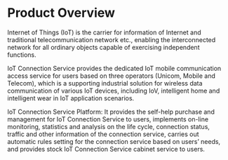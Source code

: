 
# Product Overview

Internet of Things (IoT) is the carrier for information of Internet and traditional telecommunication network etc., enabling the interconnected network for all ordinary objects capable of exercising independent functions.

IoT Connection Service provides the dedicated IoT mobile communication access service for users based on three operators (Unicom, Mobile and Telecom), which is a supporting industrial solution for wireless data communication of various IoT devices, including IoV, intelligent home and intelligent wear in IoT application scenarios.

IoT Connection Service Platform: It provides the self-help purchase and management for IoT Connection Service to users, implements on-line monitoring, statistics and analysis on the life cycle, connection status, traffic and other information of the connection service, carries out automatic rules setting for the connection service based on users’ needs, and provides stock IoT Connection Service cabinet service to users.
